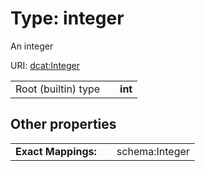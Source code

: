 
# Type: integer


An integer

URI: [dcat:Integer](http://www.w3.org/ns/dcat#Integer)

|  |  |  |
| --- | --- | --- |
| Root (builtin) type | | **int** |

## Other properties

|  |  |  |
| --- | --- | --- |
| **Exact Mappings:** | | schema:Integer |

